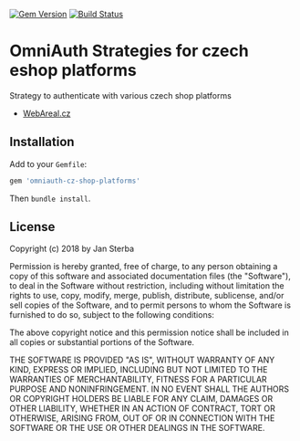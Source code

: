 [![Gem Version](https://badge.fury.io/rb/omniauth-cz-shop-platforms.svg)](https://badge.fury.io/rb/omniauth-cz-shop-platforms)
[![Build Status](https://app.travis-ci.com/honzasterba/omniauth-cz-shop-platforms.svg?branch=main)](https://app.travis-ci.com/honzasterba/omniauth-cz-shop-platforms)

# OmniAuth Strategies for czech eshop platforms

Strategy to authenticate with various czech shop platforms

 - [WebAreal.cz](https://marketplace.webareal.cz/doc/user-settings)

## Installation

Add to your `Gemfile`:

```ruby
gem 'omniauth-cz-shop-platforms'
```

Then `bundle install`.

## License

Copyright (c) 2018 by Jan Sterba

Permission is hereby granted, free of charge, to any person obtaining a copy of this software and associated documentation files (the "Software"), to deal in the Software without restriction, including without limitation the rights to use, copy, modify, merge, publish, distribute, sublicense, and/or sell copies of the Software, and to permit persons to whom the Software is furnished to do so, subject to the following conditions:

The above copyright notice and this permission notice shall be included in all copies or substantial portions of the Software.

THE SOFTWARE IS PROVIDED "AS IS", WITHOUT WARRANTY OF ANY KIND, EXPRESS OR IMPLIED, INCLUDING BUT NOT LIMITED TO THE WARRANTIES OF MERCHANTABILITY, FITNESS FOR A PARTICULAR PURPOSE AND NONINFRINGEMENT. IN NO EVENT SHALL THE AUTHORS OR COPYRIGHT HOLDERS BE LIABLE FOR ANY CLAIM, DAMAGES OR OTHER LIABILITY, WHETHER IN AN ACTION OF CONTRACT, TORT OR OTHERWISE, ARISING FROM, OUT OF OR IN CONNECTION WITH THE SOFTWARE OR THE USE OR OTHER DEALINGS IN THE SOFTWARE.
